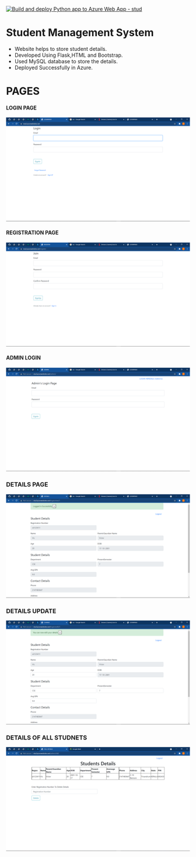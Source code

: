[![Build and deploy Python app to Azure Web App - stud](https://github.com/padmanabh007/Student-Management/actions/workflows/main_stud.yml/badge.svg)](https://github.com/padmanabh007/Student-Management/actions/workflows/main_stud.yml)

# Student Management System

  * Website helps to store student details.<br/>
  * Developed Using Flask,HTML and Bootstrap.<br/>
  * Used MySQL database to store the details.<br/>
  * Deployed Successfully in Azure.
  
 #                                              PAGES
  #### LOGIN PAGE ####
  ![](/img/Login.png)
  <br>
  
  #### REGISTRATION PAGE ####
  ![](/img/Register.png)
  
  #### ADMIN LOGIN ###
  ![](/img/AdminLogin.png)
  
  ### DETAILS PAGE ###
  ![](/img/Details.png)
  
  ### DETAILS UPDATE ###
  ![](/img/Update.png)
  
  ### DETAILS OF ALL STUDNETS ###
  ![](/img/Admin.png)
